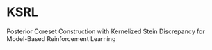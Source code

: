 # KSRL
Posterior Coreset Construction with Kernelized Stein Discrepancy for Model-Based Reinforcement Learning
